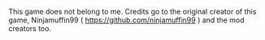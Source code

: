 This game does not belong to me. Credits go to the original creator of this game, Ninjamuffin99 ( https://github.com/ninjamuffin99 ) and the mod creators too.

